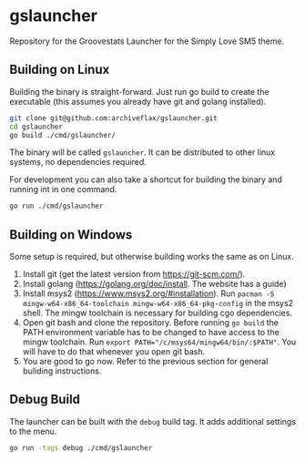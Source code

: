 # gslauncher

Repository for the Groovestats Launcher for the Simply Love SM5 theme.


## Building on Linux

Building the binary is straight-forward. Just run go build to create the
executable (this assumes you already have git and golang installed).

```sh
git clone git@github.com:archiveflax/gslauncher.git
cd gslauncher
go build ./cmd/gslauncher/
```

The binary will be called `gslauncher`. It can be distributed to other linux
systems, no dependencies required.

For development you can also take a shortcut for building the binary and
running int in one command.

```sh
go run ./cmd/gslauncher
```


## Building on Windows

Some setup is required, but otherwise building works the same as on Linux.

1. Install git (get the latest version from https://git-scm.com/).
2. Install golang (https://golang.org/doc/install. The website has a guide)
3. Install msys2 (https://www.msys2.org/#installation).
   Run `pacman -S mingw-w64-x86_64-toolchain mingw-w64-x86_64-pkg-config` in
   the msys2 shell. The mingw toolchain is necessary for building cgo
   dependencies.
4. Open git bash and clone the repository. Before running `go build` the PATH
   environment variable has to be changed to have access to the mingw
   toolchain. Run `export PATH="/c/msys64/mingw64/bin/:$PATH"`. You will have
   to do that whenever you open git bash.
5. You are good to go now. Refer to the previous section for general buliding
   instructions.


## Debug Build

The launcher can be built with the `debug` build tag. It adds additional
settings to the menu.

```sh
go run -tags debug ./cmd/gslauncher
```
